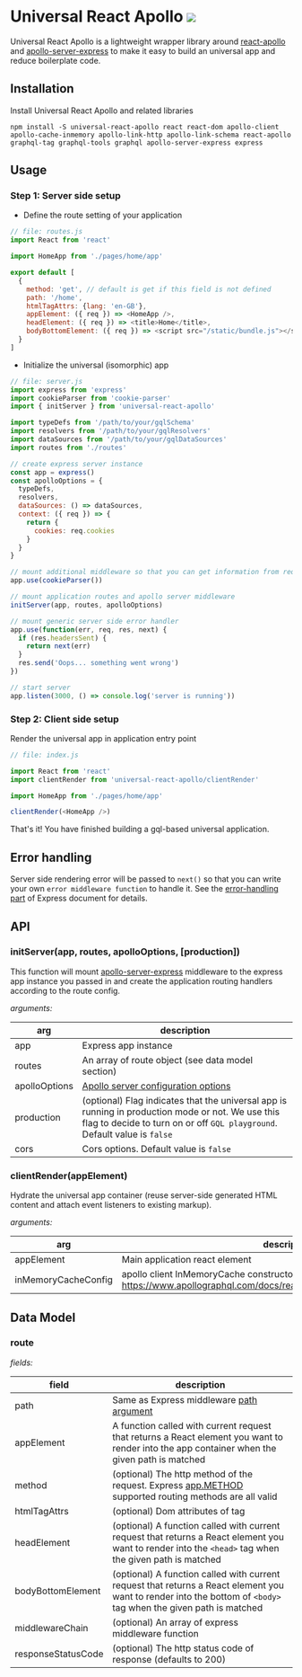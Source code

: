 # Universal React Apollo <a href='https://travis-ci.org/jimmy319/universal-react-apollo'><img src='https://travis-ci.org/jimmy319/universal-react-apollo.svg?branch=master' /></a>

Universal React Apollo is a lightweight wrapper library around [react-apollo](https://github.com/apollographql/react-apollo) and [apollo-server-express](https://github.com/apollographql/apollo-server/tree/master/packages/apollo-server-express) to make it easy to build an universal app and reduce boilerplate code.

## Installation

Install Universal React Apollo and related libraries

```
npm install -S universal-react-apollo react react-dom apollo-client apollo-cache-inmemory apollo-link-http apollo-link-schema react-apollo graphql-tag graphql-tools graphql apollo-server-express express
```
## Usage

### Step 1: Server side setup

- Define the route setting of your application

```js
// file: routes.js
import React from 'react'

import HomeApp from './pages/home/app'

export default [
  {
    method: 'get', // default is get if this field is not defined
    path: '/home',
    htmlTagAttrs: {lang: 'en-GB'},
    appElement: ({ req }) => <HomeApp />,
    headElement: ({ req }) => <title>Home</title>,
    bodyBottomElement: ({ req }) => <script src="/static/bundle.js"></script>
  }
]
```

- Initialize the universal (isomorphic) app

```js
// file: server.js
import express from 'express'
import cookieParser from 'cookie-parser'
import { initServer } from 'universal-react-apollo'

import typeDefs from '/path/to/your/gqlSchema'
import resolvers from '/path/to/your/gqlResolvers'
import dataSources from '/path/to/your/gqlDataSources'
import routes from './routes'

// create express server instance
const app = express()
const apolloOptions = {
  typeDefs,
  resolvers,
  dataSources: () => dataSources,
  context: ({ req }) => {
    return {
      cookies: req.cookies
    }
  }
}

// mount additional middleware so that you can get information from request context
app.use(cookieParser())

// mount application routes and apollo server middleware
initServer(app, routes, apolloOptions)

// mount generic server side error handler
app.use(function(err, req, res, next) {
  if (res.headersSent) {
    return next(err)
  }
  res.send('Oops... something went wrong')
})

// start server
app.listen(3000, () => console.log('server is running'))

```

### Step 2: Client side setup

Render the universal app in application entry point

```js
// file: index.js

import React from 'react'
import clientRender from 'universal-react-apollo/clientRender'

import HomeApp from './pages/home/app'

clientRender(<HomeApp />)
```

That's it! You have finished building a gql-based universal application.

## Error handling

Server side rendering error will be passed to `next()` so that you can write your own `error middleware function` to handle it. See the [error-handling part](https://expressjs.com/en/guide/error-handling.html) of Express document for details.

## API

### initServer(app, routes, apolloOptions, [production])

This function will mount [apollo-server-express](https://github.com/apollographql/apollo-server/tree/master/packages/apollo-server-express) middleware to the express app instance you passed in and create the application routing handlers according to the route config.

*arguments:*

|      arg      |                                                                        description                                                                                             |
| ------------- | ------------------------------------------------------------------------------------------------------------------------------------------------------------------------------ |
| app           | Express app instance                                                                                                                                                           |
| routes        | An array of route object (see data model section)                                                                                                                              | 
| apolloOptions | [Apollo server configuration options](https://www.apollographql.com/docs/apollo-server/api/apollo-server/#parameters)                                                          |
| production    | (optional) Flag indicates that the universal app is running in production mode or not. We use this flag to decide to turn on or off `GQL playground`. Default value is `false` |
| cors          | Cors options. Default value is `false`                                                                                                                                         |

### clientRender(appElement)

Hydrate the universal app container (reuse server-side generated HTML content and attach event listeners to existing markup).

*arguments:*

|     arg                |                                                      description                                                                                                    |
| ---------------------- | ------------------------------------------------------------------------------------------------------------------------------------------------------------------- |
| appElement             | Main application react element                                                                                                                                      |
| inMemoryCacheConfig    | apollo client InMemoryCache constructor config object (available options: https://www.apollographql.com/docs/react/advanced/caching/#configuration)                 |

## Data Model

### route

*fields:*

|         field      |                                                    description                                                                                                      |
| ------------------ | ------------------------------------------------------------------------------------------------------------------------------------------------------------------- |
| path               | Same as Express middleware [path argument](https://expressjs.com/en/api.html#path-examples)                                                                         | 
| appElement         | A function called with current request that returns a React element you want to render into the app container when the given path is matched                                                                              |
| method             | (optional) The http method of the request. Express [app.METHOD](https://expressjs.com/en/api.html#app.METHOD) supported routing methods are all valid               |
| htmlTagAttrs       | (optional) Dom attributes of <Html> tag                                                                                                                             |
| headElement        | (optional) A function called with current request that returns a React element you want to render into the `<head>` tag when the given path is matched              |
| bodyBottomElement  | (optional) A function called with current request that returns a React element you want to render into the bottom of `<body>` tag when the given path is matched    |
| middlewareChain    | (optional) An array of express middleware function                                                                                                                  |
| responseStatusCode | (optional) The http status code of response (defaults to 200)                                                                                                       |
